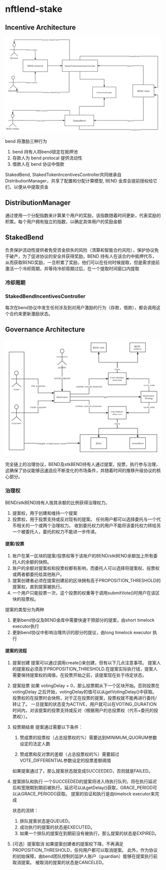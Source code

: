 # nftlend-stake

## Incentive Architecture

![incentives.png](./docs/arch/incentives.png)

bend 将激励三种行为
1. bend 持有人将bend锁定在抵押池
2. 存款人为 bend protocal 提供流动性
3. 借款人在 bend 协议中借款

StakedBend, StakedTokenIncentivesController共同继承自DistributionManager，共享了配置和分配计算模型, BEND 金库会提前授权给它们，以便从中提取资金

## DistributionManager
通过使用一个分配指数来计算某个用户的奖励，该指数随着时间更新，代表奖励的积累。每个用户拥有独立的指数，以确定具体用户的奖励金额

## StakedBend
负责保护流动性提供者免受资金损失的风险（清算和智能合约风险），保护协议免于破产，为了促进协议的安全并获得奖励，BEND 持有人在该合约中抵押代币，从而获取BEND奖励，一旦积累了奖励，他们可以在任何时候提取，但是需求提前激活一个冷却周期，并等待冷却周期过后，在一个提取时间窗口内提取

### 冷却周期

### StakedBendIncentivesController
每次在bend协议中发生任何涉及到对用户激励的行为（存款，借款），都会调用这个合约来更新激励状态。

## Governance Architecture
![governance.png](./docs/arch/governance.png)

完全链上的治理协议，BEND及stkBEND持有人通过提案，投票，执行参与治理，这确保了协议能够迅速适应不断变化的市场条件，并随着时间的推移升级协议的核心部分。

### 治理权
BEND/stkBEND持有人按其余额的比例获得治理权力。
1. 提案权，用于创建和维持一个提案
2. 投票权，用于投票支持或反对现有的提案。
任何用户都可以选择委托与一个代币相关的一个或两个治理权力。
收到委托权力的用户不能将该委托权力转给另一个被委托人，委托的权力不能进一步传递。

#### 提案/投票
1. 账户在某一区块的提案/投票权等于该账户的BEND/stkBEND余额加上所有委托人的余额的快照。
2. 账户的余额对提案权和投票权都有影响，而委托人可以选择将提案权、投票权或两者都委托给其他账户。
3. 提案创建者必须在提案创建前的区块拥有高于PROPOSITION_THRESHOLD的提案权，直到提案被执行。
4. 一个用户只能投票一次，这个投票的权重等于调用submitVote()时用户在该区块的投票权。
   

提案的类型分为两种
1. 更新bend协议及BEND金库中需要快速干预部分的提案，由short timelock executor执行
2. 更新bend协议中影响治理共识的部分的提议，由long timelock executor 执行

#### 提案的流程
1. 提案创建
  提案可以通过调用create()来创建，但有以下几点注意事项。
  提案人的提案权必须高于PROPOSITION_THRESHOLD.在提案实际执行钱，提案人需要保持提案权的阈值，在投票开始之前，该提案现在处于待定状态。

2. 提案投票
  如果 votingDelay = 0，那么投票期从下一个区块开始。否则投票在 votingDelay 之后开始，votingDelay的值可以从getVotingDelay()中获取。
  投票权的在投票时会快照，对于正在投票的提案，投票权就不能再进行委托/转让了。
  一旦提案的状态变为ACTIVE，用户就可以在VOTING_DURATION时间内，对该提案的投票支持或反对（根据用户的总投票权（代币+委托的投票权））。

3. 投票期结束
    提案通过需要以下条件：
    
    1. 赞成票的投票权（占总投票权的%）需要达到MINIMUM_QUORUM参数设定的法定人数
    
    2. 赞成票和反对票的差额（占总投票权的%）需要超过VOTE_DIFFERENTIAL参数设定的投票差额阈值
    
    如果提案通过了，那么提案状态就变成SUCCEEDED，否则就是FAILED。
    
4. 提案排队和执行
    一个SUCCEEDED的提案将进入待执行队列，将在执行延迟后和宽限期到期前被执行。延迟可以从getDelay()获取，GRACE_PERIOD可以从GRACE_PERIOD()获取。
    提案的验证和执行是由timelock executor来完成
    
    状态的流转：
    
    1. 排队提案状态是QUEUED。
    2. 成功执行的提案的状态是EXECUTED。
    3. 如果一个排队的提案在到期前没有被执行，那么提案的状态是EXPIRED。
    
5. (可选）提案取消
    如果提案创建者的提案权下降，不再满足PROPOSITION_THRESHOLD，任何用户都可以取消提案。
    此外，作为协议的初始保障，由bend团队控制的监护人账户（guardian）能够在提案执行前取消提案。
    被取消的提案的状态是CANCELED。

